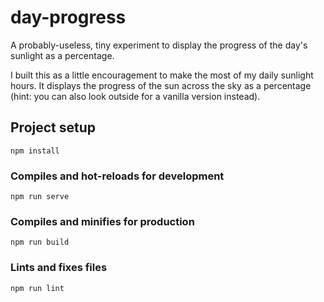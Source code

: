 # day-progress
A probably-useless, tiny experiment to display the progress of the day's sunlight as a percentage.

I built this as a little encouragement to make the most of my daily sunlight hours. It displays the progress of the sun across the sky as a percentage (hint: you can also look outside for a vanilla version instead).

## Project setup
```
npm install
```

### Compiles and hot-reloads for development
```
npm run serve
```

### Compiles and minifies for production
```
npm run build
```

### Lints and fixes files
```
npm run lint
```
